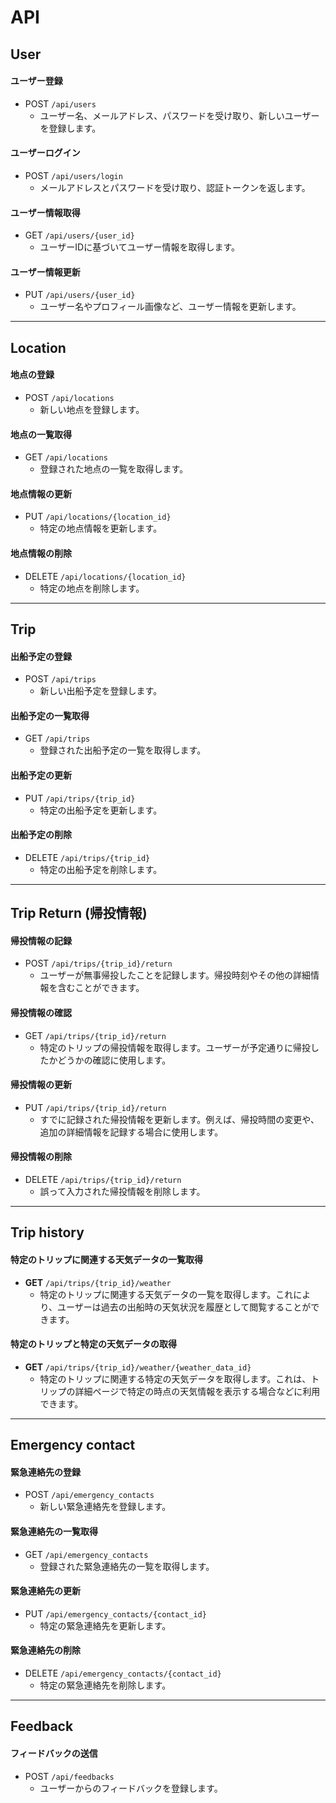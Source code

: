 # API

## User

#### ユーザー登録
- POST `/api/users`
  - ユーザー名、メールアドレス、パスワードを受け取り、新しいユーザーを登録します。

#### ユーザーログイン
- POST `/api/users/login`
  - メールアドレスとパスワードを受け取り、認証トークンを返します。

#### ユーザー情報取得
- GET `/api/users/{user_id}`
  - ユーザーIDに基づいてユーザー情報を取得します。

#### ユーザー情報更新
- PUT `/api/users/{user_id}`
  - ユーザー名やプロフィール画像など、ユーザー情報を更新します。
---
## Location
#### 地点の登録
- POST `/api/locations`
  - 新しい地点を登録します。

#### 地点の一覧取得
- GET `/api/locations`
  - 登録された地点の一覧を取得します。

#### 地点情報の更新
- PUT `/api/locations/{location_id}`
  - 特定の地点情報を更新します。

#### 地点情報の削除
- DELETE `/api/locations/{location_id}`
  - 特定の地点を削除します。
---
## Trip
#### 出船予定の登録
- POST `/api/trips`
  - 新しい出船予定を登録します。

#### 出船予定の一覧取得
- GET `/api/trips`
  - 登録された出船予定の一覧を取得します。

#### 出船予定の更新
- PUT `/api/trips/{trip_id}`
  - 特定の出船予定を更新します。

#### 出船予定の削除
- DELETE `/api/trips/{trip_id}`
  - 特定の出船予定を削除します。
---
## Trip Return (帰投情報)

#### 帰投情報の記録
- POST `/api/trips/{trip_id}/return`
  - ユーザーが無事帰投したことを記録します。帰投時刻やその他の詳細情報を含むことができます。

#### 帰投情報の確認
- GET `/api/trips/{trip_id}/return`
  - 特定のトリップの帰投情報を取得します。ユーザーが予定通りに帰投したかどうかの確認に使用します。

#### 帰投情報の更新
- PUT `/api/trips/{trip_id}/return`
  - すでに記録された帰投情報を更新します。例えば、帰投時間の変更や、追加の詳細情報を記録する場合に使用します。

#### 帰投情報の削除
- DELETE `/api/trips/{trip_id}/return`
  - 誤って入力された帰投情報を削除します。

---
## Trip history
#### 特定のトリップに関連する天気データの一覧取得
- **GET** `/api/trips/{trip_id}/weather`
  - 特定のトリップに関連する天気データの一覧を取得します。これにより、ユーザーは過去の出船時の天気状況を履歴として閲覧することができます。

#### 特定のトリップと特定の天気データの取得
- **GET** `/api/trips/{trip_id}/weather/{weather_data_id}`
  - 特定のトリップに関連する特定の天気データを取得します。これは、トリップの詳細ページで特定の時点の天気情報を表示する場合などに利用できます。

---
## Emergency contact
#### 緊急連絡先の登録
- POST `/api/emergency_contacts`
  - 新しい緊急連絡先を登録します。

#### 緊急連絡先の一覧取得
- GET `/api/emergency_contacts`
  - 登録された緊急連絡先の一覧を取得します。

#### 緊急連絡先の更新
- PUT `/api/emergency_contacts/{contact_id}`
  - 特定の緊急連絡先を更新します。

#### 緊急連絡先の削除
- DELETE `/api/emergency_contacts/{contact_id}`
  - 特定の緊急連絡先を削除します。
---
## Feedback
#### フィードバックの送信
- POST `/api/feedbacks`
  - ユーザーからのフィードバックを登録します。
